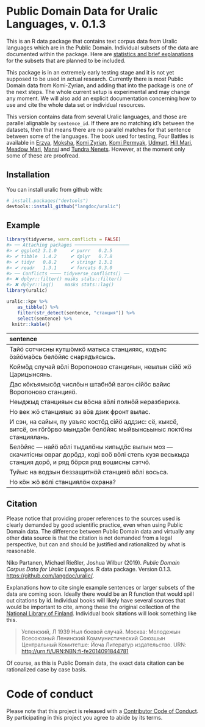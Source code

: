 
# Public Domain Data for Uralic Languages, v. 0.1.3

This is an R data package that contains text corpus data from Uralic
languages which are in the Public Domain. Individual subsets of the data
are documented within the package. Here are [statistics and brief
explanations](https://github.com/langdoc/uralic/blob/master/STATISTICS.md)
for the subsets that are planned to be included.

This package is in an extremely early testing stage and it is not yet
supposed to be used in actual research. Currently there is most Public
Domain data from Komi-Zyrian, and adding that into the package is one of
the next steps. The whole current setup is experimental and may change
any moment. We will also add an explicit documentation concerning how to
use and cite the whole data set or individual resources.

This version contains data from several Uralic languages, and those are
parallel alignable by `sentence_id`. If there are no matching id’s
between the datasets, then that means there are no parallel matches for
that sentence between some of the languages. The book used for testing,
Four Battles is available in
[Erzya](http://urn.fi/URN:NBN:fi-fe2014082633380),
[Moksha](http://urn.fi/URN:NBN:fi-fe2014090944573), [Komi
Zyrian](http://urn.fi/URN:NBN:fi-fe2014102045428), [Komi
Permyak](http://urn.fi/URN:NBN:fi-fe2014101045137),
[Udmurt](http://urn.fi/URN:NBN:fi-fe2014092444879), [Hill
Mari](http://urn.fi/URN:NBN:fi-fe2014100345029), [Meadow
Mari](http://urn.fi/URN:NBN:fi-fe2014091844781),
[Mansi](http://urn.fi/URN:NBN:fi-fe2014090133491) and [Tundra
Nenets](http://urn.fi/URN:NBN:fi-fe2014061829330). However, at the
moment only some of these are proofread.

## Installation

You can install uralic from github with:

``` r
# install.packages("devtools")
devtools::install_github("langdoc/uralic")
```

## Example

``` r
library(tidyverse, warn.conflicts = FALSE)
#> ── Attaching packages ────────────────────
#> ✔ ggplot2 3.1.0     ✔ purrr   0.2.5
#> ✔ tibble  1.4.2     ✔ dplyr   0.7.8
#> ✔ tidyr   0.8.2     ✔ stringr 1.3.1
#> ✔ readr   1.3.1     ✔ forcats 0.3.0
#> ── Conflicts ──── tidyverse_conflicts() ──
#> ✖ dplyr::filter() masks stats::filter()
#> ✖ dplyr::lag()    masks stats::lag()
library(uralic)

uralic::kpv %>% 
    as_tibble() %>%
    filter(str_detect(sentence, "станция")) %>% 
    select(sentence) %>%
  knitr::kable()
```

| sentence                                                                                                                                                 |
| :------------------------------------------------------------------------------------------------------------------------------------------------------- |
| Тайӧ сотчисны кутшӧмкӧ матыса станцияяс, кодъяс ӧзйӧмаӧсь белӧйяс снарядъясысь.                                                                          |
| Коймӧд случай вӧлі Воропоново станцияын, неылын сійӧ жӧ Царицынсянь.                                                                                     |
| Дас кӧкъямысӧд числӧын штабнӧй вагон сійӧс вайис Воропоново станцияӧ.                                                                                    |
| Неыджыд станцияын сы вӧсна вӧлі полнӧй неразбериха.                                                                                                      |
| Но век жӧ станцияыс эз вӧв дзик фронт вылас.                                                                                                             |
| И сэн, на сайын, пу увъяс костӧд сійӧ аддзис: сё, кыксё, витсё, он гӧгӧрво мындаӧн белӧйяс мыйвынсьыныс локтӧны станциялань.                             |
| Белӧйяс — найӧ вӧлі тыдалӧны кипыдӧс вылын моз — скачитісны овраг дорӧдз, коді воӧ вӧлі степь кузя веськыда станция дорӧ, и ряд бӧрся ряд вошисны сэтчӧ. |
| Туйыс на водзын беззащитнӧй станцияӧ вӧлі восьса.                                                                                                        |
| Но кӧн жӧ вӧлі станциялӧн охрана?                                                                                                                        |

## Citation

Please notice that providing proper references to the sources used is
clearly demanded by good scientific practice, even when using Public
Domain data. The difference between Public Domain data and virtually any
other data source is that the citation is not demanded from a legal
perspective, but can and should be justified and rationalized by what is
reasonable.

Niko Partanen, Michael Rießler, Joshua Wilbur (2019). *Public Domain
Corpus Data for Uralic Languages.* R data package. Version 0.1.3.
<https://github.com/langdoc/uralic/>.

Explanations how to cite single example sentences or larger subsets of
the data are coming soon. Ideally there would be an R function that
would spill out citations by id. Individual books will likely have
several sources that would be important to cite, among these the
original collection of the [National Library of
Finland](https://fennougrica.kansalliskirjasto.fi/). Individual book
sitations will look something like this.

> Успенский, Л 1939 Ныл боевой случай. Москва: Молодежын Всесоюзный
> Ленинский Коммунистический Союзшын Центральный Комитетше: Йоча
> Литератур издательство. URN:
> <http://urn.fi/URN:NBN:fi-fe2014091844781>

Of course, as this is Public Domain data, the exact data citation can be
rationalized case by case basis.

# Code of conduct

Please note that this project is released with a [Contributor Code of
Conduct](CONDUCT.md). By participating in this project you agree to
abide by its terms.
